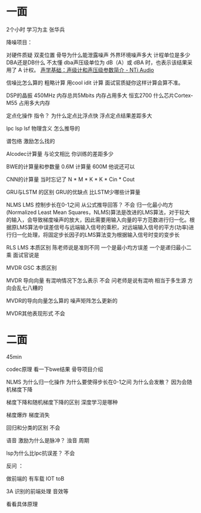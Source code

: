 
# 一面

2个小时 学习为主 张华兵

降噪项目：

对硬件质疑  双麦位置 骨导为什么能泄露噪声 外界环境噪声多大  计程单位是多少 DBA还是DB什么  不太懂 dba声压级单位为 dB（A）或 dBA 时，也表示该结果采用了 A 计权。
[声学基础：声级计和声压级参数简介 - NTi Audio](https://www.ntiaudio.cn/%e5%ae%a2%e6%88%b7%e6%94%af%e6%8c%81/%e6%8b%93%e5%b1%95/%e5%a3%b0%e5%ad%a6%e5%9f%ba%e7%a1%80%ef%bc%9a%e5%a3%b0%e7%ba%a7%e8%ae%a1%e5%92%8c%e5%a3%b0%e5%8e%8b%e7%ba%a7%e5%8f%82%e6%95%b0%e7%ae%80%e4%bb%8b/)


信噪比怎么算的  粗略计算 用cool idit 计算 面试官质疑你这样计算会算不准。

DSP的晶振  450MHz  内存总共5Mbits  内存占用多大 恒玄2700 什么芯片Cortex-M55 占用多大内存

定点化操作 指令？  为什么定点比浮点快  浮点定点结果差距多大 

lpc lsp lsf 物理含义 怎么推导的  

谱包络  激励怎么找的  

AIcodec计算量 与论文相比 你训练的差距多少 

BWE的计算量和参数量  0.6M 计算量 600M  他说还可以  

CNN的计算量  当时忘记了 N * M * K * K * Cin * Cout

GRU与LSTM 的区别 GRU的优缺点 比LSTM少哪些计算量 

NLMS LMS   控制步长在0-1之间   从公式推导回答？ 不会   归一化最小均方(Normalized Least Mean Squares，NLMS)算法是改进的LMS算法，对于较大的输入，会导致梯度噪声的放大，因此需要用输入向量的平方范数进行归一化。根据原LMS算法中误差信号与远端输入信号的乘积，对远端输入信号的平方(功率)进行归一化处理，将固定步长因子的LMS算法变为根据输入信号时变的变步长

RLS LMS 本质区别  陈老师说是准则不同  一个是最小均方误差 一个是递归最小二乘 
面试官说是

MVDR GSC 本质区别 

MVDR 导向向量 有混响情况下怎么表示  不会  问老师是说有混响 相当于多生源 方向会乱七八糟的

MVDR的导向向量怎么算的  噪声矩阵怎么更新的

MVDR其他表现形式  不会 

# 二面

45min  

codec原理 看一下bwe结果  骨导项目介绍

NLMS 为什么归一化操作  为什么要使得步长在0-1之间  为什么会发散？  因为会随机梯度下降 

梯度下降和随机梯度下降的区别 深度学习是哪种 

梯度爆炸 梯度消失

回归和分类的区别 不会

语音 激励为什么是脉冲？  浊音 周期 

lsp为什么比lpc抗误差？ 不会 

反问 ：

做前端的 有车载 IOT toB 

3A  识别的前端处理 音效等

看看具体原理





